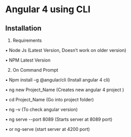 
# Angular 4 using CLI

## Installation 

1. Requirements 


•	Node Js (Latest Version, Doesn’t work on older version)

•	NPM Latest Version

2. On Command Prompt

•	Npm install –g @angular/cli (Install angular 4 cli)

•	ng new Project_Name (Creates new angular 4 project )

•	cd Project_Name (Go into project folder)

•	ng –v (To check angular version) 

•	ng serve --port 8089 (Starts server at 8089 port)

•	or ng-serve (start server at 4200 port)
